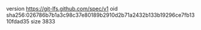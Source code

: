 version https://git-lfs.github.com/spec/v1
oid sha256:026786b7b1a3c98c37e80189b2910d2b71a2432b133b19296ce7fb1310fdad35
size 3833
